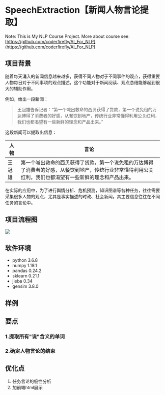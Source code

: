# SpeechExtraction【新闻人物言论提取】
Note: This is My NLP Course Project. 
More about course see:[https://github.com/coderfirefly/AI_For_NLP](https://github.com/coderfirefly/AI_For_NLP)

## 项目背景
随着每天涌入的新闻信息越来越多，获得不同人物对于不同事件的观点，获得重要人物每日对于不同事项的观点描述，这个功能对于新闻阅读、观点总结能够起到很大的辅助作用。

例如，给出一段新闻：
>王冠雄告诉记者：“第一个喊出救命的西贝获得了贷款，第一个说免租的万达博得了消费者的好感，从餐饮到地产，传统行业非常懂得利用公关红利，我们也都渴望有一些新鲜的理念和产品出来。”

这段新闻可以提取出信息：

|人物|言论|
|----|----|
| 王冠雄|第一个喊出救命的西贝获得了贷款，第一个说免租的万达博得了消费者的好感，从餐饮到地产，传统行业非常懂得利用公关红利，我们也都渴望有一些新鲜的理念和产品出来。 |

在实际的应用中，为了进行舆情分析、危机预测，知识图谱等各种任务，往往需要采集很多人物的观点，尤其是事实描述的时政、社会新闻，其主要信息往往在不同任务的言论中。


## 项目流程图
![](./src/notebook/img/process.png)

## 软件环境
- python 3.6.8
- numpy 1.18.1
- pandas 0.24.2
- sklearn 0.21.1
- jieba 0.34
- gensim 3.8.0

## 样例

## 要点
### 1.提取所有"说"含义的单词
### 2.确定人物言论的结束

## 优化点
1. 任务言论的极性分析
2. 加前端html展示

